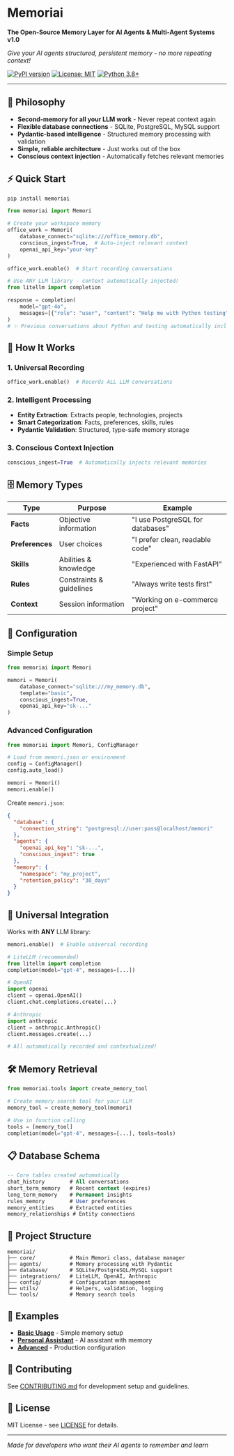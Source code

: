 # Memoriai

**The Open-Source Memory Layer for AI Agents & Multi-Agent Systems v1.0**

*Give your AI agents structured, persistent memory - no more repeating context!*

[![PyPI version](https://badge.fury.io/py/memoriai.svg)](https://badge.fury.io/py/memoriai)
[![License: MIT](https://img.shields.io/badge/License-MIT-yellow.svg)](https://opensource.org/licenses/MIT)
[![Python 3.8+](https://img.shields.io/badge/python-3.8+-blue.svg)](https://www.python.org/downloads/)

---

## 🎯 Philosophy

- **Second-memory for all your LLM work** - Never repeat context again
- **Flexible database connections** - SQLite, PostgreSQL, MySQL support  
- **Pydantic-based intelligence** - Structured memory processing with validation
- **Simple, reliable architecture** - Just works out of the box
- **Conscious context injection** - Automatically fetches relevant memories

## ⚡ Quick Start

```bash
pip install memoriai
```

```python
from memoriai import Memori

# Create your workspace memory
office_work = Memori(
    database_connect="sqlite:///office_memory.db",
    conscious_ingest=True,  # Auto-inject relevant context
    openai_api_key="your-key"
)

office_work.enable()  # Start recording conversations

# Use ANY LLM library - context automatically injected!
from litellm import completion

response = completion(
    model="gpt-4o",
    messages=[{"role": "user", "content": "Help me with Python testing"}]
)
# ✨ Previous conversations about Python and testing automatically included
```

## 🧠 How It Works

### 1. **Universal Recording**
```python
office_work.enable()  # Records ALL LLM conversations
```

### 2. **Intelligent Processing**
- **Entity Extraction**: Extracts people, technologies, projects
- **Smart Categorization**: Facts, preferences, skills, rules
- **Pydantic Validation**: Structured, type-safe memory storage

### 3. **Conscious Context Injection**
```python
conscious_ingest=True  # Automatically injects relevant memories
```

## 🗄️ Memory Types

| Type | Purpose | Example |
|------|---------|---------|
| **Facts** | Objective information | "I use PostgreSQL for databases" |
| **Preferences** | User choices | "I prefer clean, readable code" |
| **Skills** | Abilities & knowledge | "Experienced with FastAPI" |
| **Rules** | Constraints & guidelines | "Always write tests first" |
| **Context** | Session information | "Working on e-commerce project" |

## 🔧 Configuration

### Simple Setup
```python
from memoriai import Memori

memori = Memori(
    database_connect="sqlite:///my_memory.db",
    template="basic",
    conscious_ingest=True,
    openai_api_key="sk-..."
)
```

### Advanced Configuration
```python
from memoriai import Memori, ConfigManager

# Load from memori.json or environment
config = ConfigManager()
config.auto_load()

memori = Memori()
memori.enable()
```

Create `memori.json`:
```json
{
  "database": {
    "connection_string": "postgresql://user:pass@localhost/memori"
  },
  "agents": {
    "openai_api_key": "sk-...",
    "conscious_ingest": true
  },
  "memory": {
    "namespace": "my_project",
    "retention_policy": "30_days"
  }
}
```

## 🔌 Universal Integration

Works with **ANY** LLM library:

```python
memori.enable()  # Enable universal recording

# LiteLLM (recommended)
from litellm import completion
completion(model="gpt-4", messages=[...])

# OpenAI
import openai
client = openai.OpenAI()
client.chat.completions.create(...)

# Anthropic  
import anthropic
client = anthropic.Anthropic()
client.messages.create(...)

# All automatically recorded and contextualized!
```

## 🛠️ Memory Retrieval

```python
from memoriai.tools import create_memory_tool

# Create memory search tool for your LLM
memory_tool = create_memory_tool(memori)

# Use in function calling
tools = [memory_tool]
completion(model="gpt-4", messages=[...], tools=tools)
```

## 📋 Database Schema

```sql
-- Core tables created automatically
chat_history        # All conversations
short_term_memory   # Recent context (expires)
long_term_memory    # Permanent insights  
rules_memory        # User preferences
memory_entities     # Extracted entities
memory_relationships # Entity connections
```

## 📁 Project Structure

```
memoriai/
├── core/           # Main Memori class, database manager
├── agents/         # Memory processing with Pydantic  
├── database/       # SQLite/PostgreSQL/MySQL support
├── integrations/   # LiteLLM, OpenAI, Anthropic
├── config/         # Configuration management
├── utils/          # Helpers, validation, logging
└── tools/          # Memory search tools
```

## 🚀 Examples

- **[Basic Usage](./examples/basic_usage/)** - Simple memory setup
- **[Personal Assistant](./examples/basic_usage/personal_assistant.py)** - AI assistant with memory
- **[Advanced](./examples/advanced/)** - Production configuration

## 🤝 Contributing

See [CONTRIBUTING.md](./CONTRIBUTING.md) for development setup and guidelines.

## 📄 License

MIT License - see [LICENSE](./LICENSE) for details.

---

*Made for developers who want their AI agents to remember and learn*